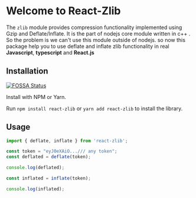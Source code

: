 # Welcome to React-Zlib

The `zlib` module provides compression functionality implemented using Gzip and Deflate/Inflate. It is the part of nodejs core module written in c++ . So the problem  is we can't use this module outside of nodejs. so now this package help you to use deflate and inflate zlib functionality in real **Javascript**, **typescript** and  **React.js**

## Installation

[![FOSSA Status](https://app.fossa.com/api/projects/git%2Bgithub.com%2Fauth0%2Fjwt-decode.svg?type=shield)](https://app.fossa.com/projects/git%2Bgithub.com%2Fauth0%2Fjwt-decode?ref=badge_shield)

Install with NPM or Yarn.

Run `npm install react-zlib` or `yarn add react-zlib` to install the library.

## Usage

```javascript
import { deflate, inflate } from 'react-zlib';

const token = "eyJ0eXAiO.../// any token";
const deflated = deflate(token);

console.log(deflated);

const inflated = inflate(token);

console.log(inflated);

```